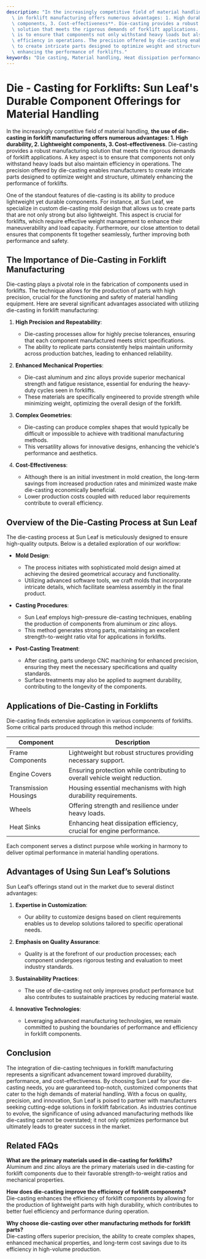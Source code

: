 ```yaml
---
description: "In the increasingly competitive field of material handling, **the use of die-casting\
  \ in forklift manufacturing offers numerous advantages: 1. High durability, 2. Lightweight\
  \ components, 3. Cost-effectiveness**. Die-casting provides a robust manufacturing\
  \ solution that meets the rigorous demands of forklift applications. A key aspect\
  \ is to ensure that components not only withstand heavy loads but also maintain\
  \ efficiency in operations. The precision offered by die-casting enables manufacturers\
  \ to create intricate parts designed to optimize weight and structure, ultimately\
  \ enhancing the performance of forklifts."
keywords: "Die casting, Material handling, Heat dissipation performance, Heat dissipation efficiency"
---
```

# Die - Casting for Forklifts: Sun Leaf's Durable Component Offerings for Material Handling

In the increasingly competitive field of material handling, **the use of die-casting in forklift manufacturing offers numerous advantages: 1. High durability, 2. Lightweight components, 3. Cost-effectiveness**. Die-casting provides a robust manufacturing solution that meets the rigorous demands of forklift applications. A key aspect is to ensure that components not only withstand heavy loads but also maintain efficiency in operations. The precision offered by die-casting enables manufacturers to create intricate parts designed to optimize weight and structure, ultimately enhancing the performance of forklifts.

One of the standout features of die-casting is its ability to produce lightweight yet durable components. For instance, at Sun Leaf, we specialize in custom die-casting mold design that allows us to create parts that are not only strong but also lightweight. This aspect is crucial for forklifts, which require effective weight management to enhance their maneuverability and load capacity. Furthermore, our close attention to detail ensures that components fit together seamlessly, further improving both performance and safety.

## The Importance of Die-Casting in Forklift Manufacturing

Die-casting plays a pivotal role in the fabrication of components used in forklifts. The technique allows for the production of parts with high precision, crucial for the functioning and safety of material handling equipment. Here are several significant advantages associated with utilizing die-casting in forklift manufacturing:

1. **High Precision and Repeatability**:
   - Die-casting processes allow for highly precise tolerances, ensuring that each component manufactured meets strict specifications.
   - The ability to replicate parts consistently helps maintain uniformity across production batches, leading to enhanced reliability.

2. **Enhanced Mechanical Properties**:
   - Die-cast aluminum and zinc alloys provide superior mechanical strength and fatigue resistance, essential for enduring the heavy-duty cycles seen in forklifts.
   - These materials are specifically engineered to provide strength while minimizing weight, optimizing the overall design of the forklift.

3. **Complex Geometries**:
   - Die-casting can produce complex shapes that would typically be difficult or impossible to achieve with traditional manufacturing methods.
   - This versatility allows for innovative designs, enhancing the vehicle's performance and aesthetics.

4. **Cost-Effectiveness**:
   - Although there is an initial investment in mold creation, the long-term savings from increased production rates and minimized waste make die-casting economically beneficial.
   - Lower production costs coupled with reduced labor requirements contribute to overall efficiency.

## Overview of the Die-Casting Process at Sun Leaf

The die-casting process at Sun Leaf is meticulously designed to ensure high-quality outputs. Below is a detailed exploration of our workflow:

- **Mold Design**:
  - The process initiates with sophisticated mold design aimed at achieving the desired geometrical accuracy and functionality.
  - Utilizing advanced software tools, we craft molds that incorporate intricate details, which facilitate seamless assembly in the final product.

- **Casting Procedures**:
  - Sun Leaf employs high-pressure die-casting techniques, enabling the production of components from aluminum or zinc alloys.
  - This method generates strong parts, maintaining an excellent strength-to-weight ratio vital for applications in forklifts.

- **Post-Casting Treatment**:
  - After casting, parts undergo CNC machining for enhanced precision, ensuring they meet the necessary specifications and quality standards.
  - Surface treatments may also be applied to augment durability, contributing to the longevity of the components.

## Applications of Die-Casting in Forklifts

Die-casting finds extensive application in various components of forklifts. Some critical parts produced through this method include:

| Component             | Description                                                    |
|-----------------------|---------------------------------------------------------------|
| Frame Components      | Lightweight but robust structures providing necessary support.  |
| Engine Covers         | Ensuring protection while contributing to overall vehicle weight reduction. |
| Transmission Housings | Housing essential mechanisms with high durability requirements.|
| Wheels                | Offering strength and resilience under heavy loads.           |
| Heat Sinks            | Enhancing heat dissipation efficiency, crucial for engine performance. |

Each component serves a distinct purpose while working in harmony to deliver optimal performance in material handling operations.

## Advantages of Using Sun Leaf’s Solutions

Sun Leaf’s offerings stand out in the market due to several distinct advantages:

1. **Expertise in Customization**:
   - Our ability to customize designs based on client requirements enables us to develop solutions tailored to specific operational needs.

2. **Emphasis on Quality Assurance**:
   - Quality is at the forefront of our production processes; each component undergoes rigorous testing and evaluation to meet industry standards.

3. **Sustainability Practices**:
   - The use of die-casting not only improves product performance but also contributes to sustainable practices by reducing material waste.

4. **Innovative Technologies**:
   - Leveraging advanced manufacturing technologies, we remain committed to pushing the boundaries of performance and efficiency in forklift components.

## Conclusion

The integration of die-casting techniques in forklift manufacturing represents a significant advancement toward improved durability, performance, and cost-effectiveness. By choosing Sun Leaf for your die-casting needs, you are guaranteed top-notch, customized components that cater to the high demands of material handling. With a focus on quality, precision, and innovation, Sun Leaf is poised to partner with manufacturers seeking cutting-edge solutions in forklift fabrication. As industries continue to evolve, the significance of using advanced manufacturing methods like die-casting cannot be overstated; it not only optimizes performance but ultimately leads to greater success in the market.

## Related FAQs

**What are the primary materials used in die-casting for forklifts?**  
Aluminum and zinc alloys are the primary materials used in die-casting for forklift components due to their favorable strength-to-weight ratios and mechanical properties.

**How does die-casting improve the efficiency of forklift components?**  
Die-casting enhances the efficiency of forklift components by allowing for the production of lightweight parts with high durability, which contributes to better fuel efficiency and performance during operation.

**Why choose die-casting over other manufacturing methods for forklift parts?**  
Die-casting offers superior precision, the ability to create complex shapes, enhanced mechanical properties, and long-term cost savings due to its efficiency in high-volume production.
